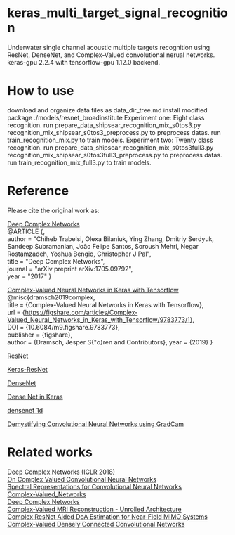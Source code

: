 #  keras_multi_target_signal_recognition
Underwater single channel acoustic multiple targets recognition using
ResNet, DenseNet, and Complex-Valued convolutional nerual networks.
keras-gpu 2.2.4 with tensorflow-gpu 1.12.0 backend.

#  How to use
download and organize data files as data_dir_tree.md
install modified package ./models/resnet_broadinstitute
Experiment one:
    Eight class recognition.
    run prepare_data_shipsear_recognition_mix_s0tos3.py
        recognition_mix_shipsear_s0tos3_preprocess.py
        to preprocess datas.
    run train_recognition_mix.py
        to train models.
Experiment two:
    Twenty class recognition.
    run prepare_data_shipsear_recognition_mix_s0tos3full3.py
        recognition_mix_shipsear_s0tos3full3_preprocess.py
        to preprocess datas.
    run train_recognition_mix_full3.py
        to train models.

#  Reference
Please cite the original work as:  

[Deep Complex Networks](https://github.com/ChihebTrabelsi/deep_complex_networks)  
@ARTICLE {,   
author  = "Chiheb Trabelsi, Olexa Bilaniuk, Ying Zhang, Dmitriy Serdyuk, Sandeep Subramanian, João Felipe Santos, Soroush Mehri, Negar Rostamzadeh, Yoshua Bengio, Christopher J Pal",  
title   = "Deep Complex Networks",  
journal = "arXiv preprint arXiv:1705.09792",  
year    = "2017"
}  
  
[Complex-Valued Neural Networks in Keras with Tensorflow](https://github.com/zengjie617789/keras-complex)  
@misc{dramsch2019complex,  
title     = {Complex-Valued Neural Networks in Keras with Tensorflow},  
url       = {https://figshare.com/articles/Complex-Valued_Neural_Networks_in_Keras_with_Tensorflow/9783773/1},   
DOI       = {10.6084/m9.figshare.9783773},  
publisher = {figshare},   
author    = {Dramsch, Jesper S{\"o}ren and Contributors}, 
 year      = {2019}
}

[ResNet](https://arxiv.org/abs/1512.03385)

[Keras-ResNet](https://github.com/broadinstitute/keras-resnet)

[DenseNet](https://arxiv.org/pdf/1608.06993v3.pdf)

[Dense Net in Keras](https://github.com/titu1994/DenseNet)

[densenet_1d](https://github.com/ankitvgupta/densenet_1d)

[Demystifying Convolutional Neural Networks using GradCam](https://towardsdatascience.com/demystifying-convolutional-neural-networks-using-gradcam-554a85dd4e48)

#  Related works
[Deep Complex Networks (ICLR 2018)](https://arxiv.org/abs/1705.09792)  
[On Complex Valued Convolutional Neural Networks](https://arxiv.org/abs/1602.09046)  
[Spectral Representations for Convolutional Neural Networks](https://arxiv.org/abs/1506.03767)  
[Complex-Valued_Networks](https://github.com/wangyifan1027/Complex-Valued_Networks)  
[Deep Complex Networks](https://github.com/Doyosae/Deep_Complex_Networks)  
[Complex-Valued MRI Reconstruction - Unrolled Architecture](https://github.com/MRSRL/complex-networks-release)  
[Complex ResNet Aided DoA Estimation for Near-Field MIMO Systems](https://arxiv.org/abs/2007.10590)  
[Complex-Valued Densely Connected Convolutional Networks](https://doi.org/10.1007/978-981-15-7981-3_21)
